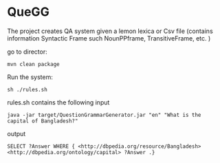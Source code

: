 # QueGG
The project creates QA system given a lemon lexica or Csv file (contains information Syntactic Frame such NounPPframe, TransitiveFrame, etc. )

go to director: 

````installation
mvn clean package
```` 

Run the system:
````shell script
sh ./rules.sh
```` 

rules.sh contains the following input
````
java -jar target/QuestionGrammarGenerator.jar "en" "What is the capital of Bangladesh?"
````  

output
````
SELECT ?Answer WHERE { <http://dbpedia.org/resource/Bangladesh> <http://dbpedia.org/ontology/capital> ?Answer .}
```` 











